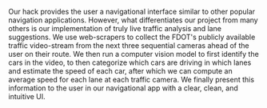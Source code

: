   Our hack provides the user a navigational interface similar to other popular navigation applications. However, what differentiates our project from many others is our implementation of truly live traffic analysis and lane suggestions. We use web-scrapers to collect the FDOT's publicly available traffic video-stream from the next three sequential cameras ahead of the user on their route. We then run a computer vision model to first identify the cars in the video, to then categorize which cars are driving in which lanes and estimate the speed of each car, after which we can compute an average speed for each lane at each traffic camera. We finally present this information to the user in our navigational app with a clear, clean, and intuitive UI.
